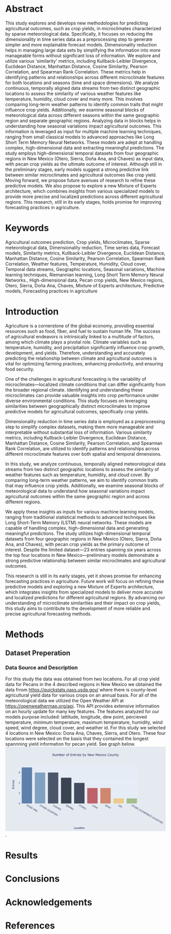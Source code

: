 # Abstract

This study explores and develops new methodologies for predicting agricultural outcomes, such as crop yields, in microclimates characterized by sparse meteorological data. Specifically, it focuses on reducing the dimensionality in time series data as a preprocessing step to generate simpler and more explainable forecast models. Dimensionality reduction helps in managing large data sets by simplifying the information into more manageable forms without significant loss of information. We explore and utilize various 'similarity' metrics, including Kullback-Leibler Divergence, Euclidean Distance, Manhattan Distance, Cosine Similarity, Pearson Correlation, and Spearman Rank Correlation. These metrics help in identifying patterns and relationships across different microclimate features for both locations and seasons (time and space dimensions). We analyze continuous, temporally aligned data streams from two distinct geographic locations to assess the similarity of various weather features like temperature, humidity, cloud cover and many more. This involves comparing long-term weather patterns to identify common traits that might influence crop yields. Additionally, we examine seasonal blocks of meteorological data across different seasons within the same geographic region and separate geographic regions. Analyzing data in blocks helps in understanding how seasonal variations impact agricultural outcomes. This information is leveraged as input for multiple machine learning techniques, ranging from small classical models to advanced approaches like Long Short Term Memory Neural Networks. These models are adept at handling complex, high-dimensional data and extracting meaningful predictions. The study employs high-dimensional temporal datasets from four geographic regions in New Mexico (Otero, Sierra, Doña Ana, and Chaves) as input data, with pecan crop yields as the ultimate outcome of interest. Although still in the preliminary stages, early models suggest a strong predictive link between similar microclimates and agricultural outcomes like crop yield. Moving forward, we propose future avenues of research to refine these predictive models. We also propose to explore a new Mixture of Experts architecture, which combines insights from various specialized models to provide more precise and localized predictions across different agricultural regions. This research, still in its early stages, holds promise for improving forecasting practices in agriculture.

# Keywords
Agricultural outcomes prediction, Crop yields, Microclimates, Sparse meteorological data, Dimensionality reduction, Time series data, Forecast models, Similarity metrics, Kullback-Leibler Divergence, Euclidean Distance, Manhattan Distance, Cosine Similarity, Pearson Correlation, Spearman Rank Correlation, Weather features, Temperature, Humidity, Cloud cover, Temporal data streams, Geographic locations, Seasonal variations, Machine learning techniques, Riemannian learning, Long Short Term Memory Neural Networks., High-dimensional data, Pecan crop yields, New Mexico regions, Otero, Sierra, Doña Ana, Chaves, Mixture of Experts architecture, Predictive models, Forecasting practices in agriculture

# Introduction

Agriculture is a cornerstone of the global economy, providing essential resources such as food, fiber, and fuel to sustain human life. The success of agricultural endeavors is intrinsically linked to a multitude of factors, among which climate plays a pivotal role. Climate variables such as temperature, humidity, and precipitation significantly influence crop growth, development, and yields. Therefore, understanding and accurately predicting the relationship between climate and agricultural outcomes is vital for optimizing farming practices, enhancing productivity, and ensuring food security.

One of the challenges in agricultural forecasting is the variability of microclimates—localized climate conditions that can differ significantly from the broader regional climate. Identifying and understanding these microclimates can provide valuable insights into crop performance under diverse environmental conditions. This study focuses on leveraging similarities between geographically distinct microclimates to improve predictive models for agricultural outcomes, specifically crop yields.

Dimensionality reduction in time series data is employed as a preprocessing step to simplify complex datasets, making them more manageable and interpretable without substantial loss of information. Various similarity metrics, including Kullback-Leibler Divergence, Euclidean Distance, Manhattan Distance, Cosine Similarity, Pearson Correlation, and Spearman Rank Correlation, are utilized to identify patterns and relationships across different microclimate features over both spatial and temporal dimensions.

In this study, we analyze continuous, temporally aligned meteorological data streams from two distinct geographic locations to assess the similarity of weather features such as temperature, humidity, and cloud cover. By comparing long-term weather patterns, we aim to identify common traits that may influence crop yields. Additionally, we examine seasonal blocks of meteorological data to understand how seasonal variations impact agricultural outcomes within the same geographic region and across different regions.

We apply these insights as inputs for various machine learning models, ranging from traditional statistical methods to advanced techniques like Long Short-Term Memory (LSTM) neural networks. These models are capable of handling complex, high-dimensional data and generating meaningful predictions. The study utilizes high-dimensional temporal datasets from four geographic regions in New Mexico (Otero, Sierra, Doña Ana, and Chaves), with pecan crop yields as the primary outcome of interest. Despite the limited dataset—23 entries spanning six years across the top four locations in New Mexico—preliminary models demonstrate a strong predictive relationship between similar microclimates and agricultural outcomes.

This research is still in its early stages, yet it shows promise for enhancing forecasting practices in agriculture. Future work will focus on refining these predictive models and exploring a new Mixture of Experts architecture, which integrates insights from specialized models to deliver more accurate and localized predictions for different agricultural regions. By advancing our understanding of microclimate similarities and their impact on crop yields, this study aims to contribute to the development of more reliable and precise agricultural forecasting methods.

# Methods

## Dataset Preperation

### Data Source and Description

For this study the data was obtained from two locations. For all crop yield data for Pecans in the 4 described regions in New Mexico we obtained the data frrom https://quickstats.nass.usda.gov/ where there is county-level agricultural yield data for various crops on an annual basis. For all of the meteorological data we utilized the Open Weather API at https://openweathermap.org/api. This API provides extensive information on an hourly update for many key features. The features analyzed for our models purpose included: lattitude, longitude, dew point, percieved temperature, minimum temperature, maximum temperature, humidity, wind speed, wind degree, cloud cover, and weather id. For this study we selected 4 locations in New Mexico: Dona Ana, Chaves, Sierra, and Otero. These four locations were selected on the basis that they contained the longest spannning yield information for pecan yield. See graph below. ![graph](number_of_entries_by_new_mexico_count.png). 



# Results 

# Conclusions

# Acknowledgements

# References